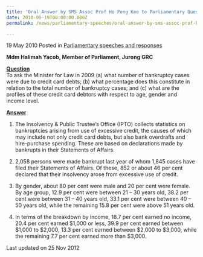 ```yaml
---
title: 'Oral Answer by SMS Assoc Prof Ho Peng Kee to Parliamentary Question on Bankruptcy'
date: 2010-05-19T00:00:00.000Z
permalink: /news/parliamentary-speeches/oral-answer-by-sms-assoc-prof-ho-peng-kee-to-parliamentary-question-on-bankruptcy

---
```




19 May 2010 Posted in [Parliamentary speeches and responses](/news/parliamentary-speeches)

**Mdm Halimah Yacob, Member of Parliament, Jurong GRC**

**<u>Question</u>**  
To ask the Minister for Law in 2009 (a) what number of bankruptcy cases were due to credit card debts; (b) what percentage does this constitute in relation to the total number of bankruptcy cases; and (c) what are the profiles of these credit card debtors with respect to age, gender and income level. 


**<u>Answer</u>**  
1. The Insolvency & Public Trustee’s Office (IPTO) collects statistics on bankruptcies arising from use of excessive credit, the causes of which may include not only credit card debts, but also bank overdrafts and hire-purchase spending. These are based on declarations made by bankrupts in their Statements of Affairs.
 
2. 2,058 persons were made bankrupt last year of whom 1,845 cases have filed their Statements of Affairs. Of these, 852 or about 46 per cent declared that their insolvency arose from excessive use of credit. 
 
3. By gender, about 80 per cent were male and 20 per cent were female. By age group, 12.9 per cent were between 21 – 30 years old, 38.2 per cent were between 31 – 40 years old, 33.1 per cent were between 40 – 50 years old, while the remaining 15.8 per cent were above 51 years old. 
 
4. In terms of the breakdown by income, 18.7 per cent earned no income, 20.4 per cent earned $1,000 or less, 39.9 per cent earned between $1,000 to $2,000, 13.3 per cent earned between $2,000 to $3,000, while the remaining 7.7 per cent earned more than $3,000.


<p class="right-side-updated">Last updated on 25 Nov 2012</p> 
